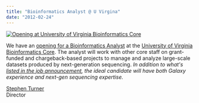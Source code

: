 ```yaml
---
title: "Bioinformatics Analyst @ U Virgina"
date: "2012-02-24"
---
```

<div class='right'><a href='https://jobs.virginia.edu/applicants/jsp/shared/frameset/Frameset.jsp?time=1330113297920'><img src="/images/logos/UVaBioinformaticsCoreLogo.png" alt="Opening at University of Virginia Bioinformatics Core" /></a></div>

We have an [opening for a Bioinformatics Analyst](https://jobs.virginia.edu/applicants/jsp/shared/frameset/Frameset.jsp?time=1330113297920) at the [University of Virginia Bioinformatics Core](http://www.medicine.virginia.edu/research/cores/bioinformatics-core/uva-bioinformatics-core.html).  The analyst will work with other core staff on grant-funded and chargeback-based projects to manage and analyze large-scale datasets produced by next-generation sequencing.  *In addition to what's [listed in the job announcement](https://jobs.virginia.edu/applicants/jsp/shared/frameset/Frameset.jsp?time=1330113297920), the ideal candidate will have both Galaxy experience and next-gen sequencing expertise.*

[Stephen Turner](http://www.stephenturner.us/)<br />
Director
